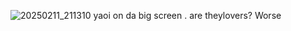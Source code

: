 ![20250211_211310](https://github.com/user-attachments/assets/d849475d-d451-431a-94b1-b63bffcf9857)
yaoi on da big screen . are theylovers? Worse
